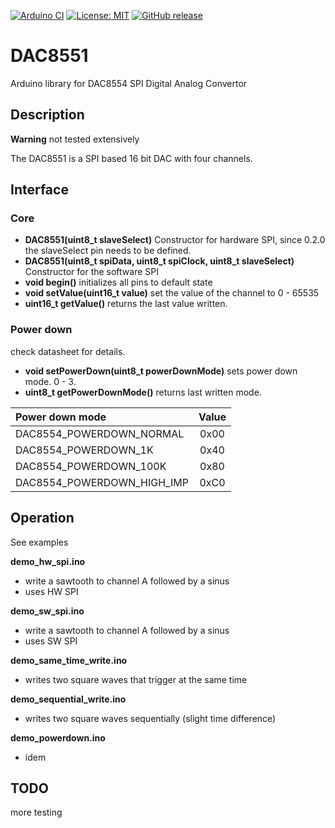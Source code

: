 
[![Arduino CI](https://github.com/RobTillaart/DAC8554/workflows/Arduino%20CI/badge.svg)](https://github.com/marketplace/actions/arduino_ci)
[![License: MIT](https://img.shields.io/badge/license-MIT-green.svg)](https://github.com/RobTillaart/DAC8554/blob/master/LICENSE)
[![GitHub release](https://img.shields.io/github/release/RobTillaart/DAC8554.svg?maxAge=3600)](https://github.com/RobTillaart/DAC8554/releases)

# DAC8551

Arduino library for DAC8554 SPI Digital Analog Convertor

## Description

**Warning** not tested extensively

The DAC8551 is a SPI based 16 bit DAC with four channels.

## Interface

### Core

- **DAC8551(uint8_t slaveSelect)** Constructor for hardware SPI,
since 0.2.0 the slaveSelect pin needs to be defined.
- **DAC8551(uint8_t spiData, uint8_t spiClock, uint8_t slaveSelect)** Constructor for the software SPI
- **void begin()** initializes all pins to default state
- **void setValue(uint16_t value)** set the value of the channel to 0 - 65535
- **uint16_t getValue()** returns the last value written.

### Power down
check datasheet for details.

- **void setPowerDown(uint8_t powerDownMode)** sets power down mode. 0 - 3.
- **uint8_t getPowerDownMode()** returns last written mode.

| Power down mode         | Value |
|:------------------------|:-----:|
| DAC8554_POWERDOWN_NORMAL    | 0x00 |
| DAC8554_POWERDOWN_1K        | 0x40 |
| DAC8554_POWERDOWN_100K      | 0x80 |
| DAC8554_POWERDOWN_HIGH_IMP  | 0xC0 |



## Operation

See examples

**demo_hw_spi.ino**
- write a sawtooth to channel A followed by a sinus 
- uses HW SPI

**demo_sw_spi.ino**
- write a sawtooth to channel A followed by a sinus 
- uses SW SPI

**demo_same_time_write.ino**
- writes two square waves that trigger at the same time

**demo_sequential_write.ino**
- writes two square waves sequentially (slight time difference)

**demo_powerdown.ino**
- idem

## TODO

more testing
